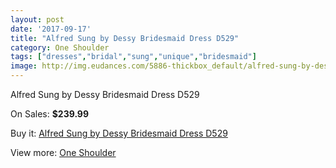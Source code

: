 ```yaml
---
layout: post
date: '2017-09-17'
title: "Alfred Sung by Dessy Bridesmaid Dress D529"
category: One Shoulder
tags: ["dresses","bridal","sung","unique","bridesmaid"]
image: http://img.eudances.com/5886-thickbox_default/alfred-sung-by-dessy-bridesmaid-dress-d529.jpg
---
```

Alfred Sung by Dessy Bridesmaid Dress D529

On Sales: **$239.99**
<a href="https://www.eudances.com/en/one-shoulder/2074-alfred-sung-by-dessy-bridesmaid-dress-d529.html"><amp-img layout="responsive" width="600" height="600" src="//img.eudances.com/5886-thickbox_default/alfred-sung-by-dessy-bridesmaid-dress-d529.jpg" alt="Alfred Sung by Dessy Bridesmaid Dress D529 0" /></a>
<a href="https://www.eudances.com/en/one-shoulder/2074-alfred-sung-by-dessy-bridesmaid-dress-d529.html"><amp-img layout="responsive" width="600" height="600" src="//img.eudances.com/5887-thickbox_default/alfred-sung-by-dessy-bridesmaid-dress-d529.jpg" alt="Alfred Sung by Dessy Bridesmaid Dress D529 1" /></a>

Buy it: [Alfred Sung by Dessy Bridesmaid Dress D529](https://www.eudances.com/en/one-shoulder/2074-alfred-sung-by-dessy-bridesmaid-dress-d529.html "Alfred Sung by Dessy Bridesmaid Dress D529")

View more: [One Shoulder](https://www.eudances.com/en/23-one-shoulder "One Shoulder")